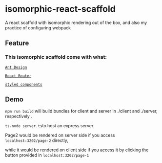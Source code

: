 # isomorphic-react-scaffold

A react scaffold with isomorphic rendering out of the box, and also my practice of configuring webpack

## Feature

### This isomorphic scaffold come with what:

[`Ant Design`](https://github.com/ant-design/ant-design)

[`React Router`](https://github.com/ReactTraining/react-router)

[`styled components`](https://github.com/styled-components/styled-components)

## Demo

`npm run build` will build bundles for client and server in ./client and ./server, respectively .

`ts-node server.ts`to host an express server

Page2 would be rendered on server side if you access `localhost:3202/page-2` directly,

while it would be rendered on client side if you access it by clicking the button provided in `localhost:3202/page-1`

